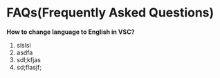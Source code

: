 # FAQs(Frequently Asked Questions)

**How to change language to English in VSC?**

1. slslsl
2. asdfa 
3. sdl;kfjas
4. sd;flasjf;




